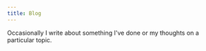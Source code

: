```yaml
---
title: Blog
---
```


Occasionally I write about something I've done or my thoughts on a particular topic.
